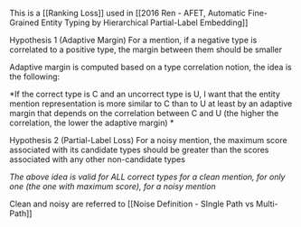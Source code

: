 This is a [[Ranking Loss]] used in [[2016 Ren - AFET, Automatic Fine-Grained Entity Typing by Hierarchical Partial-Label Embedding]]

Hypothesis 1 (Adaptive Margin) For a mention, if a negative type is correlated to a positive type, the margin between them should be smaller

Adaptive margin is computed based on a type correlation notion, the idea is the following:

*If the correct type is C and an uncorrect type is U, I want that the entity mention representation is more similar to C than to U at least by an adaptive margin that depends on the correlation between C and U (the higher the correlation, the lower the adaptive margin) *

Hypothesis 2 (Partial-Label Loss) For a noisy mention, the maximum score associated with its candidate types should be greater than the scores associated with any other non-candidate types

*The above idea is valid for ALL correct types for a clean mention, for only one (the one with maximum score), for a noisy mention*

Clean and noisy are referred to [[Noise Definition - SIngle Path vs Multi-Path]]
